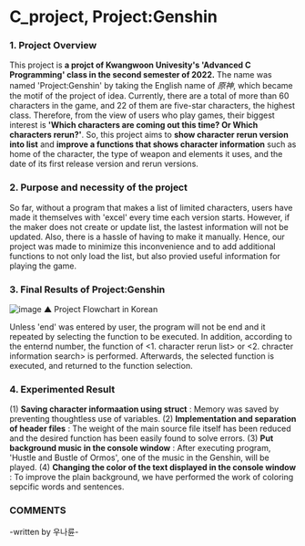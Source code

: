 # C_project, Project:Genshin

### 1. Project Overview
 This project is **a projct of Kwangwoon Univesity's 'Advanced C Programming' class in the second 
semester of 2022.** The name was named 'Project:Genshin' by taking the English name of *原神*, which
became the motif of the project of idea.
 Currently, there are a total of more than 60 characters in the game, and 22 of them are five-star
characters, the highest class. Therefore, from the view of users who play games, their  biggest 
interest is **'Which characters are coming out this time? Or Which characters rerun?'**. So, this 
project aims to **show character rerun version into list** and **improve a functions that shows character 
information** such as home of the character, the type of weapon and elements it uses, and the date of 
its first release version and rerun versions.

### 2. Purpose and necessity of the project
 So far, without a program that makes a list of limited characters, users have made it themselves with
'excel' every time each version starts. However, if the maker does not create or update list, the 
lastest information will not be updated. Also, there is a hassle of having to make it manually. Hence, 
our project was made to minimize this inconvenience and to add additional functions to not only load the list, 
but also provied useful information for playing the game.

### 3. Final Results of Project:Genshin
![image](https://user-images.githubusercontent.com/118319485/204201350-aabb3b3a-4b84-41f3-94ee-5514f8659e57.png)
▲ Project Flowchart in Korean

Unless 'end' was entered by user, the program will not be end and it repeated by selecting the function
to be executed. In addition, according to the enternd number, the function of <1. character rerun list> or
<2. chracter information search> is performed. Afterwards, the selected function is executed, and returned
to the function selection.

### 4. Experimented Result
 (1) **Saving character informaation using struct** : Memory was saved by preventing thoughtless use of variables.
 (2) **Implementation and separation of header files** : The weight of the main source file itself has been
 reduced and the desired function has been easily found to solve errors.
 (3) **Put background music in the console window** : After executing program, 'Hustle and Bustle of Ormos', 
 one of the music in the Genshin, will be played.
 (4) **Changing the color of the text displayed in the console window** : To improve the plain background, 
 we have performed the work of coloring sepcific words and sentences. 
 
 ### COMMENTS


-written by 우나륜-
